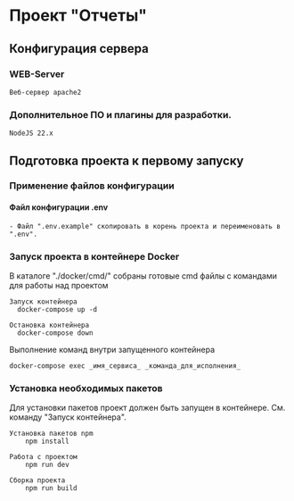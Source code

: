 # Проект "Отчеты"
## Конфигурация сервера
### WEB-Server
    Веб-сервер apache2

### Дополнительное ПО и плагины для разработки.
    NodeJS 22.x

## Подготовка проекта к первому запуску
### Применение файлов конфигурации
#### Файл конфигурации .env
    - Файл ".env.example" скопировать в корень проекта и переименовать в ".env".

### Запуск проекта в контейнере Docker
В каталоге "./docker/cmd/" собраны готовые cmd файлы с командами для работы над проектом

    Запуск контейнера
      docker-compose up -d

    Остановка контейнера
      docker-compose down

Выполнение команд внутри запущенного контейнера

    docker-compose exec _имя_сервиса_ _команда_для_исполнения_

### Установка необходимых пакетов
Для установки пакетов проект должен быть запущен в контейнере. См. команду "Запуск контейнера".

    Установка пакетов npm
        npm install

    Работа с проектом
        npm run dev

    Сборка проекта
        npm run build
